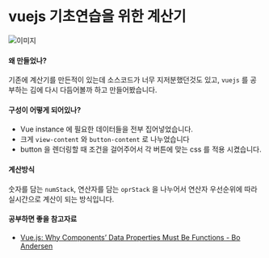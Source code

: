# vuejs 기초연습을 위한 계산기

![이미지](https://t1.daumcdn.net/cfile/tistory/9977694B5B423A5C08)

#### 왜 만들었나?
기존에 계산기를 만든적이 있는데 소스코드가 너무 지저분했던것도 있고, `vuejs` 를 공부하는 김에 다시 다듬어볼까 하고 만들어봤습니다.

#### 구성이 어떻게 되어있나?
* Vue instance 에 필요한 데이터들을 전부 집어넣었습니다.  
* 크게 `view-content` 와 `button-content` 로 나누었습니다
* button 을 렌더링할 때 조건을 걸어주어서 각 버튼에 맞는 css 를 적용 시켰습니다.


#### 계산방식
숫자를 담는 `numStack`, 연산자를 담는 `oprStack` 을 나누어서 연산자 우선순위에 따라 실시간으로 계산이 되는 방식입니다.


#### 공부하면 좋을 참고자료
* [Vue.js: Why Components’ Data Properties Must Be Functions -  Bo Andersen](https://codingexplained.com/coding/front-end/vue-js/why-components-data-properties-must-be-functions)
